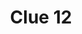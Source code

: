 ---
layout: "clue"
page_title: "Kepler Scavenger Hunt"
logo_location: "../../../../assets/files/logos/logo.png"
title: "Clue 12"
clueID: 12
---